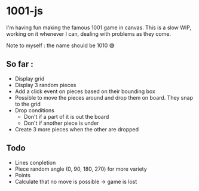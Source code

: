 1001-js
=======

I'm having fun making the famous 1001 game in canvas. This is a slow WIP, working on it whenever I can, dealing with problems as they come.

Note to myself : the name should be 1010 :sweat_smile:

So far :
--------

* Display grid
* Display 3 random pieces
* Add a click event on pieces based on their bounding box
* Possible to move the pieces around and drop them on board. They snap to the grid
* Drop conditions
  * Don't if a part of it is out the board
  * Don't if another piece is under
* Create 3 more pieces when the other are dropped


Todo
-----

* Lines conpletion
* Piece random angle (0, 90, 180, 270) for more variety
* Points
* Calculate that no move is possible -> game is lost